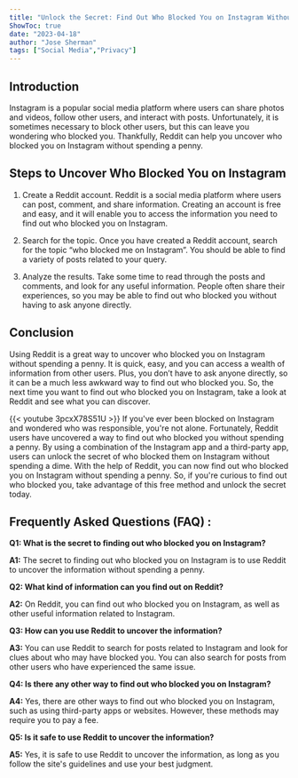 ```yaml
---
title: "Unlock the Secret: Find Out Who Blocked You on Instagram Without Spending a Penny - Reddit Reveals All!"
ShowToc: true 
date: "2023-04-18"
author: "Jose Sherman" 
tags: ["Social Media","Privacy"]
---
```

## Introduction

Instagram is a popular social media platform where users can share photos and videos, follow other users, and interact with posts. Unfortunately, it is sometimes necessary to block other users, but this can leave you wondering who blocked you. Thankfully, Reddit can help you uncover who blocked you on Instagram without spending a penny.

## Steps to Uncover Who Blocked You on Instagram

1. Create a Reddit account. Reddit is a social media platform where users can post, comment, and share information. Creating an account is free and easy, and it will enable you to access the information you need to find out who blocked you on Instagram. 

2. Search for the topic. Once you have created a Reddit account, search for the topic “who blocked me on Instagram”. You should be able to find a variety of posts related to your query.

3. Analyze the results. Take some time to read through the posts and comments, and look for any useful information. People often share their experiences, so you may be able to find out who blocked you without having to ask anyone directly. 

## Conclusion

Using Reddit is a great way to uncover who blocked you on Instagram without spending a penny. It is quick, easy, and you can access a wealth of information from other users. Plus, you don’t have to ask anyone directly, so it can be a much less awkward way to find out who blocked you. So, the next time you want to find out who blocked you on Instagram, take a look at Reddit and see what you can discover.

{{< youtube 3pcxX78S51U >}} 
If you've ever been blocked on Instagram and wondered who was responsible, you're not alone. Fortunately, Reddit users have uncovered a way to find out who blocked you without spending a penny. By using a combination of the Instagram app and a third-party app, users can unlock the secret of who blocked them on Instagram without spending a dime. With the help of Reddit, you can now find out who blocked you on Instagram without spending a penny. So, if you're curious to find out who blocked you, take advantage of this free method and unlock the secret today.

## Frequently Asked Questions (FAQ) :
**Q1: What is the secret to finding out who blocked you on Instagram?**

**A1:** The secret to finding out who blocked you on Instagram is to use Reddit to uncover the information without spending a penny.

**Q2: What kind of information can you find out on Reddit?**

**A2:** On Reddit, you can find out who blocked you on Instagram, as well as other useful information related to Instagram.

**Q3: How can you use Reddit to uncover the information?**

**A3:** You can use Reddit to search for posts related to Instagram and look for clues about who may have blocked you. You can also search for posts from other users who have experienced the same issue.

**Q4: Is there any other way to find out who blocked you on Instagram?**

**A4:** Yes, there are other ways to find out who blocked you on Instagram, such as using third-party apps or websites. However, these methods may require you to pay a fee.

**Q5: Is it safe to use Reddit to uncover the information?**

**A5:** Yes, it is safe to use Reddit to uncover the information, as long as you follow the site's guidelines and use your best judgment.


